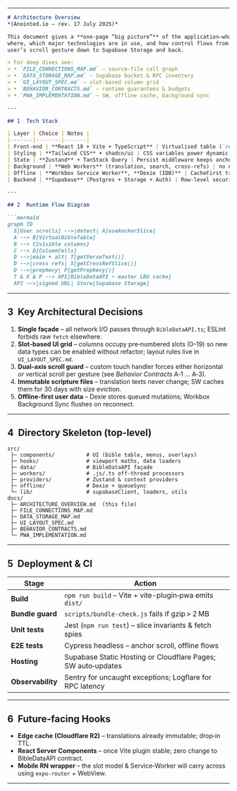 
---

````markdown
# Architecture Overview  
*(Anointed.io – rev. 17 July 2025)*

This document gives a **one‑page “big picture”** of the application—what runs
where, which major technologies are in use, and how control flows from the
user’s scroll gesture down to Supabase Storage and back.

> For deep dives see:  
> • `FILE_CONNECTIONS_MAP.md` – source‑file call graph  
> • `DATA_STORAGE_MAP.md` – Supabase bucket & RPC inventory  
> • `UI_LAYOUT_SPEC.md` – slot‑based column grid  
> • `BEHAVIOR_CONTRACTS.md` – runtime guarantees & budgets  
> • `PWA_IMPLEMENTATION.md` – SW, offline cache, background sync

---

## 1  Tech Stack

| Layer | Choice | Notes |
|-------|--------|-------|
| Front‑end | **React 18 + Vite + TypeScript** | Virtualised table (`react‑window`) |
| Styling | **Tailwind CSS** + shadcn/ui | CSS variables power dynamic sizing |
| State | **Zustand** + TanStack Query | Persist middleware keeps anchor |
| Background | **Web Workers** (translation, search, cross‑refs) | no network inside workers |
| Offline | **Workbox Service Worker**, **Dexie (IDB)** | CacheFirst translations, queued mutations |
| Backend | **Supabase** (Postgres + Storage + Auth) | Row‑level security; no custom Express |

---

## 2  Runtime Flow Diagram

```mermaid
graph TD
  S[User scrolls] -->|detect| A[useAnchorSlice]
  A --> B[VirtualBibleTable]
  B --> C{visible columns}
  C --> D[ColumnCells]
  D -->|main + alt| T[getVerseText()]
  D -->|cross refs| X[getCrossRefSlice()]
  D -->|prophecy| P[getProphecy()]
  T & X & P --> API[BibleDataAPI ⬅ master LRU cache]
  API -->|signed URL| Store[Supabase Storage]
````

---

## 3  Key Architectural Decisions

1. **Single façade** – all network I/O passes through `BibleDataAPI.ts`; ESLint
   forbids raw `fetch` elsewhere.
2. **Slot‑based UI grid** – columns occupy pre‑numbered slots (0–19) so new
   data types can be enabled without refactor; layout rules live in
   `UI_LAYOUT_SPEC.md`.
3. **Dual‑axis scroll guard** – custom touch handler forces either horizontal
   *or* vertical scroll per gesture (see *Behavior Contracts* A‑1 … A‑3).
4. **Immutable scripture files** – translation texts never change; SW caches
   them for 30 days with size eviction.
5. **Offline‑first user data** – Dexie stores queued mutations; Workbox
   Background Sync flushes on reconnect.

---

## 4  Directory Skeleton (top‑level)

```
src/
 ├─ components/          # UI (bible table, menus, overlays)
 ├─ hooks/               # viewport maths, data loaders
 ├─ data/                # BibleDataAPI façade
 ├─ workers/             # .js/.ts off‑thread processors
 ├─ providers/           # Zustand & context providers
 ├─ offline/             # Dexie + queueSync
 └─ lib/                 # supabaseClient, loaders, utils
docs/
 ├─ ARCHITECTURE_OVERVIEW.md  (this file)
 ├─ FILE_CONNECTIONS_MAP.md
 ├─ DATA_STORAGE_MAP.md
 ├─ UI_LAYOUT_SPEC.md
 ├─ BEHAVIOR_CONTRACTS.md
 └─ PWA_IMPLEMENTATION.md
```

---

## 5  Deployment & CI

| Stage             | Action                                                       |
| ----------------- | ------------------------------------------------------------ |
| **Build**         | `npm run build` – Vite + vite-plugin‑pwa emits `dist/`       |
| **Bundle guard**  | `scripts/bundle-check.js` fails if gzip > 2 MB               |
| **Unit tests**    | Jest (`npm run test`) – slice invariants & fetch spies       |
| **E2E tests**     | Cypress headless – anchor scroll, offline flows              |
| **Hosting**       | Supabase Static Hosting or Cloudflare Pages; SW auto‑updates |
| **Observability** | Sentry for uncaught exceptions; Logflare for RPC latency     |

---

## 6  Future‑facing Hooks

* **Edge cache (Cloudflare R2)** – translations already immutable; drop‑in TTL.
* **React Server Components** – once Vite plugin stable; zero change to
  BibleDataAPI contract.
* **Mobile RN wrapper** – the slot model & Service‑Worker will carry across
  using `expo-router` + WebView.

---
